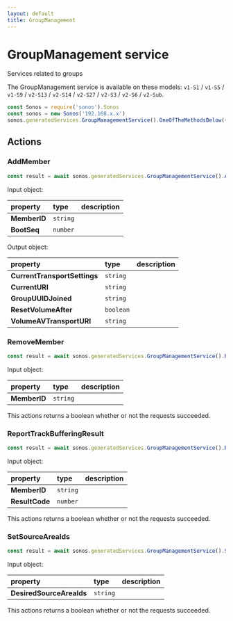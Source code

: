 ```yaml
---
layout: default
title: GroupManagement
---
```

# GroupManagement service

Services related to groups

The GroupManagement service is available on these models: `v1-S1` / `v1-S5` / `v1-S9` / `v2-S13` / `v2-S14` / `v2-S27` / `v2-S3` / `v2-S6` / `v2-Sub`.

```js
const Sonos = require('sonos').Sonos
const sonos = new Sonos('192.168.x.x')
sonos.generatedServices.GroupManagementService().OneOfTheMethodsBelow({...})
```

## Actions

### AddMember

```js
const result = await sonos.generatedServices.GroupManagementService().AddMember({ MemberID:..., BootSeq:... });
```

Input object:

| property | type | description |
|:----------|:-----|:------------|
| **MemberID** | `string` |  |
| **BootSeq** | `number` |  |

Output object:

| property | type | description |
|:----------|:-----|:------------|
| **CurrentTransportSettings** | `string` |  |
| **CurrentURI** | `string` |  |
| **GroupUUIDJoined** | `string` |  |
| **ResetVolumeAfter** | `boolean` |  |
| **VolumeAVTransportURI** | `string` |  |

### RemoveMember

```js
const result = await sonos.generatedServices.GroupManagementService().RemoveMember({ MemberID:... });
```

Input object:

| property | type | description |
|:----------|:-----|:------------|
| **MemberID** | `string` |  |

This actions returns a boolean whether or not the requests succeeded.

### ReportTrackBufferingResult

```js
const result = await sonos.generatedServices.GroupManagementService().ReportTrackBufferingResult({ MemberID:..., ResultCode:... });
```

Input object:

| property | type | description |
|:----------|:-----|:------------|
| **MemberID** | `string` |  |
| **ResultCode** | `number` |  |

This actions returns a boolean whether or not the requests succeeded.

### SetSourceAreaIds

```js
const result = await sonos.generatedServices.GroupManagementService().SetSourceAreaIds({ DesiredSourceAreaIds:... });
```

Input object:

| property | type | description |
|:----------|:-----|:------------|
| **DesiredSourceAreaIds** | `string` |  |

This actions returns a boolean whether or not the requests succeeded.

